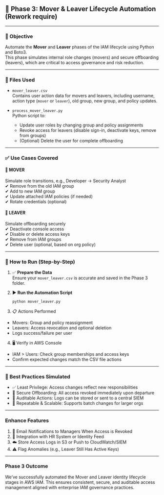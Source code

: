 ## 🔁 Phase 3: Mover & Leaver Lifecycle Automation (Rework require)

---

### 🎯 Objective

Automate the **Mover** and **Leaver** phases of the IAM lifecycle using Python and Boto3.  
This phase simulates internal role changes (movers) and secure offboarding (leavers), which are critical to access governance and risk reduction.

---

### 📁 Files Used

- `mover_leaver.csv`  
  Contains user action data for movers and leavers, including username, action type (`mover` or `leaver`), old group, new group, and policy updates.

- `process_mover_leaver.py`  
  Python script to:
  - Update user roles by changing group and policy assignments
  - Revoke access for leavers (disable sign-in, deactivate keys, remove from groups)
  - (Optional) Delete the user for complete offboarding

---

### ✅ Use Cases Covered

#### 🔁 MOVER  
Simulate role transitions, e.g., Developer → Security Analyst  
✔ Remove from the old IAM group  
✔ Add to new IAM group  
✔ Update attached IAM policies (if needed)  
✔ Rotate credentials (optional)

#### 🧹 LEAVER  
Simulate offboarding securely  
✔ Deactivate console access  
✔ Disable or delete access keys  
✔ Remove from IAM groups  
✔ Delete user (optional, based on org policy)

---

### 🚀 How to Run (Step-by-Step)

1. ✅ **Prepare the Data**  
   Ensure your `mover_leaver.csv` is accurate and saved in the Phase 3 folder.

2. ▶️ **Run the Automation Script**

   ```bash
   python mover_leaver.py
3. 📋 Actions Performed
  - Movers: Group and policy reassignment
  - Leavers: Access revocation and optional deletion
  - Logs success/failure per user
4. 🖥 Verify in AWS Console
  - IAM > Users: Check group memberships and access keys
  - Confirm expected changes match the CSV file actions

---

### 🧠 Best Practices Simulated
  - ✅ Least Privilege: Access changes reflect new responsibilities
  - 🔐 Secure Offboarding: All access revoked immediately upon departure
  - 📁 Auditable Actions: Logs can be stored or sent to a central SIEM
  - 🔁 Repeatable & Scalable: Supports batch changes for larger orgs

---
### Enhance Features

1. 📧 Email Notifications to Managers When Access is Revoked
2. 🔄 Integration with HR System or Identity Feed
3. ☁️ Store Access Logs in S3 or Push to CloudWatch/SIEM
4. ⚠️ Flag Anomalies (e.g., Leaver Still Has Active Keys)

---

### Phase 3 Outcome
We’ve successfully automated the Mover and Leaver identity lifecycle stages in AWS IAM.
This ensures consistent, secure, and auditable access management aligned with enterprise IAM governance practices.



